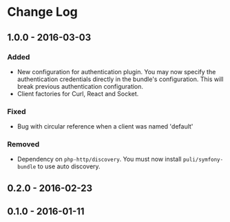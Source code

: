 # Change Log

## 1.0.0 - 2016-03-03

### Added

- New configuration for authentication plugin. You may now specify the authentication credentials directly in the bundle's configuration. This will break previous authentication configuration.
- Client factories for Curl, React and Socket.

### Fixed

- Bug with circular reference when a client was named 'default'

### Removed

- Dependency on `php-http/discovery`. You must now install `puli/symfony-bundle` to use auto discovery.

## 0.2.0 - 2016-02-23

## 0.1.0 - 2016-01-11
